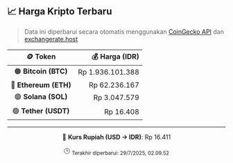 

<!-- HARGA_KRIPTO -->
## 📈 Harga Kripto Terbaru

> Data ini diperbarui secara otomatis menggunakan [CoinGecko API](https://www.coingecko.com/) dan [exchangerate.host](https://exchangerate.host/)

<div align="center">

| 🪙 Token | 💰 Harga (IDR) |
|:------:|---------------:|
| 🟠 **Bitcoin (BTC)**   | Rp 1.936.101.388 |
| 🔵 **Ethereum (ETH)**  | Rp 62.236.167 |
| 🟣 **Solana (SOL)**    | Rp 3.047.579 |
| 🟢 **Tether (USDT)**   | Rp 16.408 |

---

💱 **Kurs Rupiah (USD → IDR)**: Rp 16.411

🕒 <sub>Terakhir diperbarui: 29/7/2025, 02.09.52</sub>

</div>
<!-- /HARGA_KRIPTO -->